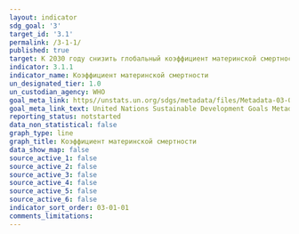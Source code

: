 ```yaml
---
layout: indicator
sdg_goal: '3'
target_id: '3.1'
permalink: /3-1-1/
published: true
target: К 2030 году снизить глобальный коэффициент материнской смертности до менее 70 случаев на 100 000 живорождений
indicator: 3.1.1
indicator_name: Коэффициент материнской смертности
un_designated_tier: 1.0
un_custodian_agency: WHO
goal_meta_link: https//unstats.un.org/sdgs/metadata/files/Metadata-03-01-01.pdf
goal_meta_link_text: United Nations Sustainable Development Goals Metadata (pdf 865kB)
reporting_status: notstarted
data_non_statistical: false
graph_type: line
graph_title: Коэффициент материнской смертности
data_show_map: false
source_active_1: false
source_active_2: false
source_active_3: false
source_active_4: false
source_active_5: false
source_active_6: false
indicator_sort_order: 03-01-01
comments_limitations: 
---
```


